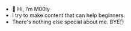 - 👋 Hi, I’m M00ly
- I try to make content that can help beginners.
- There's nothing else special about me. BYE✋

